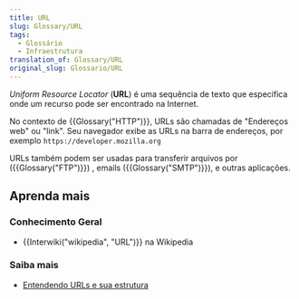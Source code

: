 ```yaml
---
title: URL
slug: Glossary/URL
tags:
  - Glossário
  - Infraestrutura
translation_of: Glossary/URL
original_slug: Glossario/URL
---
```

<p><em>Uniform Resource Locator</em> (<strong>URL</strong>) é uma sequência de texto que especifica onde um recurso pode ser encontrado na Internet.</p>

<p>No contexto de {{Glossary("HTTP")}}, URLs são chamadas de "Endereços web" ou "link". Seu navegador exibe as URLs na barra de endereços, por exemplo <code>https://developer.mozilla.org</code></p>

<p>URLs também podem ser usadas para transferir arquivos por ({{Glossary("FTP")}}) , emails ({{Glossary("SMTP")}}), e outras aplicações.</p>

<h2 id="Aprenda_mais">Aprenda mais</h2>

<h3 id="Conhecimento_Geral"><strong>Conhecimento Geral</strong></h3>

<ul>
 <li>{{Interwiki("wikipedia", "URL")}} na Wikipedia</li>
</ul>

<h3 id="Saiba_mais">Saiba mais</h3>

<ul>
 <li><a href="/en-US/Learn/Understanding_URLs">Entendendo URLs e sua estrutura</a></li>
</ul>
